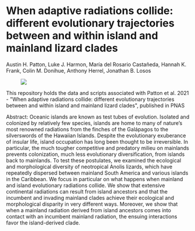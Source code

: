 # When adaptive radiations collide: different evolutionary trajectories between and within island and mainland lizard clades
Austin H. Patton, Luke J. Harmon, María del Rosario Castañeda, Hannah K. Frank, Colin M. Donihue, Anthony Herrel, Jonathan B. Losos

<figure style="width: 350px" class="wrap align-left">
<img src="Figure1-AnolePhotos-01.png" class="inline">
</figure>
This repository holds the data and scripts associated with Patton et al. 2021 - "When adaptive radiations collide: different evolutionary trajectories between and within island and mainland lizard clades", published in PNAS

Abstract:
Oceanic islands are known as test tubes of evolution. Isolated and colonized by relatively few species, islands are home to many of nature’s most renowned radiations from the finches of the Galápagos to the silverswords of the Hawaiian Islands. Despite the evolutionary exuberance of insular life, island occupation has long been thought to be irreversible. In particular, the much tougher competitive and predatory milieu on mainlands prevents colonization, much less evolutionary diversification, from islands back to mainlands. To test these postulates, we examined the ecological and morphological diversity of neotropical Anolis lizards, which have repeatedly dispersed between mainland South America and various islands in the Caribbean. We focus in particular on what happens when mainland and island evolutionary radiations collide. We show that extensive continental radiations can result from island ancestors and that the incumbent and invading mainland clades achieve their ecological and morphological disparity in very different ways. Moreover, we show that when a mainland radiation derived from island ancestors comes into contact with an incumbent mainland radiation, the ensuing interactions favor the island-derived clade.
